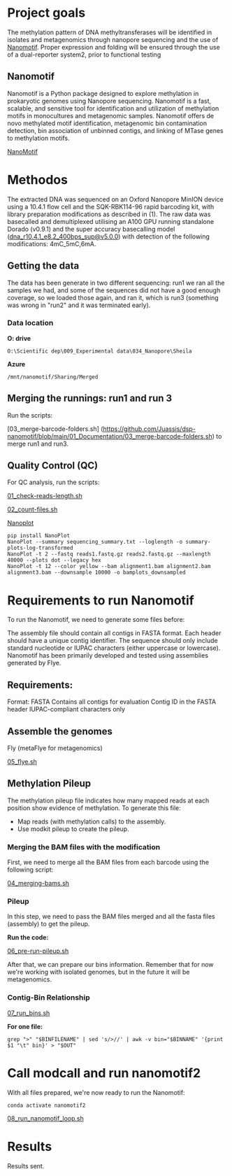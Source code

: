 # Project goals

The methylation pattern of DNA methyltransferases will be identified in isolates and metagenomics through nanopore sequencing and the use of [Nanomotif](#nanomotif). Proper expression and folding will be ensured through the use of a dual-reporter system2, prior to functional testing

## Nanomotif

Nanomotif is a Python package designed to explore methylation in prokaryotic genomes using Nanopore sequencing. Nanomotif is a fast, scalable, and sensitive tool for identification and utilization of methylation motifs in monocultures and metagenomic samples. Nanomotif offers de novo methylated motif identification, metagenomic bin contamination detection, bin association of unbinned contigs, and linking of MTase genes to methylation motifs.

[NanoMotif](https://nanomotif.readthedocs.io/en/latest/)

# Methodos

The extracted DNA was sequenced on an Oxford Nanopore MinION device using a 10.4.1 flow cell and the SQK-RBK114-96 rapid barcoding kit, with library preparation modifications as described in (1). The raw data was basecalled and demultiplexed utilising an A100 GPU running standalone Dorado (v0.9.1) and the super accuracy basecalling model (dna_r10.4.1_e8.2_400bps_sup@v5.0.0) with detection of the following modifications: 4mC_5mC,6mA. 
 
## Getting the data
The data has been generate in two different sequencing: run1 we ran all the samples we had, and some of the sequences did not have a good enough coverage, so we loaded those again, and ran it, which is run3 (something was wrong in "run2" and it was terminated early).

### Data location

**O: drive**
```{ }
O:\Scientific dep\009_Experimental data\034_Nanopore\Sheila
```
**Azure**
```{ }
/mnt/nanomotif/Sharing/Merged
```

## Merging the runnings: run1 and run 3

Run the scripts: 

[03_merge-barcode-folders.sh] (https://github.com/Juassis/dsp-nanomotif/blob/main/01_Documentation/03_merge-barcode-folders.sh) to merge run1 and run3.


## Quality Control (QC)

For QC analysis, run the scripts:

[01_check-reads-length.sh](https://github.com/Juassis/dsp-nanomotif/blob/main/01_Documentation/01_check-reads-length.sh)

[02_count-files.sh](https://github.com/Juassis/dsp-nanomotif/blob/main/01_Documentation/02_count-files.sh)

[Nanoplot](https://github.com/wdecoster/NanoPlot)


```{ }
pip install NanoPlot
NanoPlot --summary sequencing_summary.txt --loglength -o summary-plots-log-transformed  
NanoPlot -t 2 --fastq reads1.fastq.gz reads2.fastq.gz --maxlength 40000 --plots dot --legacy hex
NanoPlot -t 12 --color yellow --bam alignment1.bam alignment2.bam alignment3.bam --downsample 10000 -o bamplots_downsampled
```

# Requirements to run Nanomotif

To run the Nanomotif, we need to generate some files before:

The assembly file should contain all contigs in FASTA format. Each header should have a unique contig identifier. The sequence should only include standard nucleotide or IUPAC characters (either uppercase or lowercase). Nanomotif has been primarily developed and tested using assemblies generated by Flye.

## Requirements:

Format: FASTA
Contains all contigs for evaluation
Contig ID in the FASTA header
IUPAC-compliant characters only

## Assemble the genomes

Fly (metaFlye for metagenomics)

[05_flye.sh](https://github.com/Juassis/dsp-nanomotif/blob/main/01_Documentation/05_flye.sh)

## Methylation Pileup

The methylation pileup file indicates how many mapped reads at each position show evidence of methylation. To generate this file:

- Map reads (with methylation calls) to the assembly.
- Use modkit pileup to create the pileup.

### Merging the BAM files with the modification

First, we need to merge all the BAM files from each barcode using the following script:

[04_merging-bams.sh](https://github.com/Juassis/dsp-nanomotif/blob/main/01_Documentation/04_merging-bams.sh)

### Pileup

In this step, we need to pass the BAM files merged and all the fasta files (assembly) to get the pileup.

**Run the code:**

[06_pre-run-pileup.sh](https://github.com/Juassis/dsp-nanomotif/blob/main/01_Documentation/06_pre-run-pileup.sh)

After that, we can prepare our bins information. Remember that for now we're working with isolated genomes, but in the future it will be metagenomics.

### Contig-Bin Relationship

[07_run_bins.sh](https://github.com/Juassis/dsp-nanomotif/blob/main/01_Documentation/07_run_bins.sh)

**For one file:**

```{ }
grep ">" "$BINFILENAME" | sed 's/>//' | awk -v bin="$BINNAME" '{print $1 "\t" bin}' > "$OUT"
```
# Call modcall and run nanomotif2

With all files prepared, we're now ready to run the Nanomotif:

```{ }
conda activate nanomotif2
```
[08_run_nanomotif_loop.sh](https://github.com/Juassis/dsp-nanomotif/blob/main/01_Documentation/08_run_nanomotif_loop.sh)

# Results

Results sent.
